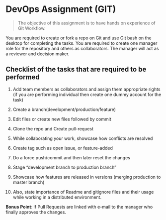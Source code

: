 # DevOps Assignment (GIT)

> The objective of this assignment is to have hands on experience of Git Workflow.

You are required to create or fork a repo on Git and use Git bash on the desktop for completing the tasks. You are required to create one manager role for the repository and others as collaborators. The manager will act as a reviewer and decision maker.

## Checklist of the tasks that are required to be performed

1. Add team members as collaborators and assign them appropriate rights (if you are performing individual then create one dummy account for the task)

2. Create a branch(development/production/feature)

3. Edit files or create new files followed by commit

4. Clone the repo and Create pull-request

5. While collaborating your work, showcase how conflicts are resolved

6. Create tag such as open issue, or feature-added

7. Do a force push/commit and then later reset the changes

8. Stage “development branch to production branch”

9. Showcase how features are released in versions (merging production to master branch)

10. Also, state importance of Readme and gitignore files and their usage while working in a distributed environment.

 **Bonus Point**: If Pull Requests are linked with e-mail to the manager who finally approves the changes.
